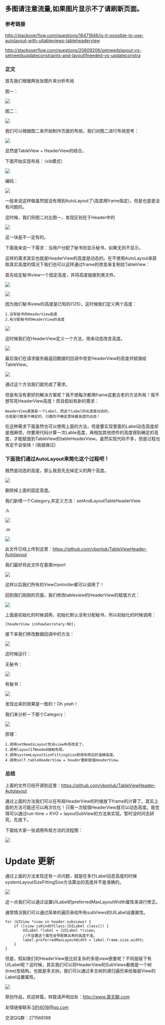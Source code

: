 

## 多图请注意流量,如果图片显示不了请刷新页面。

### 参考链接
	
<http://stackoverflow.com/questions/16471846/is-it-possible-to-use-autolayout-with-uitableviews-tableheaderview>
	
<http://stackoverflow.com/questions/20609206/setneedslayout-vs-setneedsupdateconstraints-and-layoutifneeded-vs-updateconstra>
	
### 正文

首先我们根据两张张图片来分析布局

图一：

![](http://oapglm9vz.bkt.clouddn.com/1483000539.png )

图二：

![](http://oapglm9vz.bkt.clouddn.com/1483000454.png )

我们可以根据图二来开始制作页面的布局，我们对图二进行布局思考：

![](http://oapglm9vz.bkt.clouddn.com/1483000662.png )

显然是TableView + HeaderView的结合。


下面开始实现布局：（xib模式）

![](http://oapglm9vz.bkt.clouddn.com/1483000849.png )

编码：

![](http://oapglm9vz.bkt.clouddn.com/1483001128.png )

一般来说这样做虽然就没有用到AutoLayout了(高度用frame指定)，但是也是是没有问题的。

这时候，我们将图二对比图一，发现区别在于Header中的

![](http://oapglm9vz.bkt.clouddn.com/1483001317.png )

这一块是不一定有的。

下面我来说一下需求：当用户分配了秘书则显示秘书，如果无则不显示。

这样的需求其实也就是HeaderView的高度是动态的。在不使用AutoLayout来获取真实高度的情况下我们也可以这样通过frame的改变来复制给TableView：

首先给定秘书view一个固定高度，并将高度链接到类文件。

![](http://oapglm9vz.bkt.clouddn.com/1483001646.png )

![](http://oapglm9vz.bkt.clouddn.com/1483001712.png )

因为我们秘书view的高度是已知的(125)，这时候我们定义两个高度：

	1.没有秘书的HeaderView高度
	2.有分配秘书的HeaderView的高度

![](http://oapglm9vz.bkt.clouddn.com/1483001893.png )

这时候我们在HeaderView定义一个方法，用来动态改变高度。

![](http://oapglm9vz.bkt.clouddn.com/1483002043.png )

最后我们在请求服务器返回数据的回调中改变HeaderView的高度并赋值给TableView。

![](http://oapglm9vz.bkt.clouddn.com/1483002001.png )

通过这个方法我们就完成了需求。

但是有没有更好的解决方案呢？我不想每次都用frame这套古老的方法布局！我不想写死HeaderView高度！而且假如有新的需求：
	
	HeaderView里面有一个Label，而这个Label的长度是动态的，
	也就是行数是不确定的，行数的不确定意味着高度的动态！

在这种需求下面虽然也可以使用上面的方法，但是要实现里面的Label动态高度却是很麻烦，你要用代码计算一次Lable高度，再相加其他控件的高度得到确定的高度，才能赋值到TableView的tableHeaderView。虽然实现代码不多，但是过程也肯定不会愉快！(我就做过)

### 下面我们通过AutoLayout来简化这个过程吧！

既然是动态的高度，那么我首先去掉定义的两个高度。

![](http://oapglm9vz.bkt.clouddn.com/1483001893.png )

删除掉上面的固定高度。

我们新增一个Category,并定义方法：setAndLayoutTableHeaderView

.h

![](http://oapglm9vz.bkt.clouddn.com/1483002696.png )

.m

![](http://oapglm9vz.bkt.clouddn.com/1483003424.png )


此文件已经上传到这里：<https://github.com/vbonluk/TableViewHeader-Autolayout>

我们最好将此文件在基类import

![](http://oapglm9vz.bkt.clouddn.com/1483002865.png )

这样以后我们所有的ViewController都可以调用了！

回到我们刚刚的页面，我们修改tableview的HeaderView的赋值方式：

![](http://oapglm9vz.bkt.clouddn.com/1483003006.png )

上面是初始化的时候调用，初始化默认没有分配秘书，所以初始化的时候调用：
	
	[headerView isShowSecretary:NO];
	
接下来我们修改数据回调中的方法：

![](http://oapglm9vz.bkt.clouddn.com/1483003175.png )

这时候运行：

无秘书：

![](http://oapglm9vz.bkt.clouddn.com/1483000539.png )

有秘书：

![](http://oapglm9vz.bkt.clouddn.com/1483000454.png )

发现出来的效果是一致的！Oh yeah！

我们来分析一下那个Category：

![](http://oapglm9vz.bkt.clouddn.com/1483003424.png )

原理：

	1.调用setNeedsLayout告诉view布局改变了。
	2.调用layoutIfNeeded强制布局。
	3.调用systemLayoutSizeFittingSize获得布局后的准确高度。
	4.调用self.tableHeaderView = header重新赋值HeaderView。
	
### 总结

上面的文件已经开源到这里：<https://github.com/vbonluk/TableViewHeader-Autolayout>

通过上面的方法我们可以在布局HeaderView的时候放下frame的计算了。其实上面的方法可能还可以再次优化！只需一次赋值HeaderView就可以动态高度。我觉得可以通过run-time + KVO + layoutSubView的方法来实现。暂时没时间去研究，先放下。
	
下面给大家一张调用布局方法的流程图：

![](http://oapglm9vz.bkt.clouddn.com/1483003691.png )

# Update 更新

通过上面的方法发现还有一点问题，就是在多行Label动态高度的时候systemLayoutSizeFittingSize方法算出的高度并不是准确的。

![](http://oapglm9vz.bkt.clouddn.com/1483016354.png )

这一点我们可以通过设置UILabel的preferredMaxLayoutWidth属性来进行修正。

通常情况我们可以通过简单的遍历来给所有subViews的UILabel设置属性。

	for (UIView *view in header.subviews) {
        if ([view isKindOfClass:[UILabel class]]) {
            UILabel *label = (UILabel *)view;
            //不设置这个属性会导致算出来的高度不准。
            label.preferredMaxLayoutWidth = label.frame.size.width;
        }
    }
    
但是，假如我们的HeaderView是比较复杂的多层view嵌套呢？不同层级下有UILabel呢？这时候，其实我们可以将HeaderView的SubViews看做是一个树(tree)型结构，也就是多叉树。我们可以通过多叉树的递归遍历来给每层View的Label设置属性。

![](http://oapglm9vz.bkt.clouddn.com/1483016206.png )


原创作品，欢迎转载，转载请声明出处：<http://www.真无聊.com>
 
友情链接联系:5914018@qq.com
 
交流QQ群：271568188
